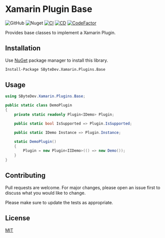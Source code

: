 # Xamarin Plugin Base
![GitHub](https://img.shields.io/github/license/SByteDev/Net.Xamarin.Plugins.Base.svg)
![Nuget](https://img.shields.io/nuget/v/SByteDev.Xamarin.Plugins.Base.svg)
[![CI](https://github.com/SByteDev/Net.Xamarin.Plugins.Base/actions/workflows/ci.yml/badge.svg)](https://github.com/SByteDev/Net.Xamarin.Plugins.Base/actions/workflows/ci.yml)
[![CD](https://github.com/SByteDev/Net.Xamarin.Plugins.Base/actions/workflows/cd.yml/badge.svg)](https://github.com/SByteDev/Net.Xamarin.Plugins.Base/actions/workflows/cd.yml)
[![CodeFactor](https://www.codefactor.io/repository/github/sbytedev/net.xamarin.plugins.base/badge)](https://www.codefactor.io/repository/github/sbytedev/net.xamarin.plugins.base)

Provides base classes to implement a Xamarin Plugin.

## Installation

Use [NuGet](https://www.nuget.org) package manager to install this library.

```bash
Install-Package SByteDev.Xamarin.Plugins.Base
```

## Usage
```cs
using SByteDev.Xamarin.Plugins.Base;

public static class DemoPlugin
{
    private static readonly Plugin<IDemo> Plugin;

    public static bool IsSupported => Plugin.IsSupported;

    public static IDemo Instance => Plugin.Instance;

    static DemoPlugin()
    {
        Plugin = new Plugin<IIDemo>(() => new Demo());
    }
}
```

## Contributing
Pull requests are welcome. For major changes, please open an issue first to discuss what you would like to change.

Please make sure to update the tests as appropriate.

## License
[MIT](https://choosealicense.com/licenses/mit/)

